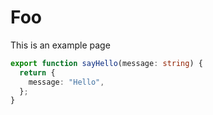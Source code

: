 # Foo

This is an example page

```ts
export function sayHello(message: string) {
  return {
    message: "Hello",
  };
}
```
